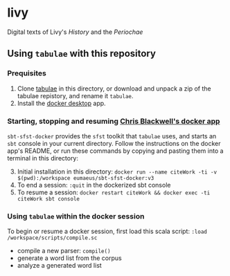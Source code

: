 # livy

Digital texts of Livy's *History* and the *Periochae*

## Using `tabulae` with this repository


### Prequisites

1.  Clone [tabulae](https://github.com/neelsmith/tabulae) in this directory, or download and unpack a zip of the tabulae repistory, and rename it `tabulae`.
2.  Install the [docker desktop](https://www.docker.com/products/docker-desktop) app.

### Starting, stopping and resuming [Chris Blackwell's docker app](https://github.com/Eumaeus/sbt-sfst-docker)

`sbt-sfst-docker` provides the `sfst` toolkit that `tabulae` uses, and starts an `sbt` console in your current directory.  Follow the instructions on the docker app's README, or run these commands by copying and pasting them into a terminal in this directory:

3.  Initial installation in this directory: `docker run --name citeWork -ti -v $(pwd):/workspace eumaeus/sbt-sfst-docker:v3`
4.  To end a session:  `:quit` in the dockerized sbt console
5.  To resume a session:  `docker restart citeWork && docker exec -ti citeWork sbt console`

### Using `tabulae` within the docker session

To begin or resume a docker session, first load this scala script:  `:load /workspace/scripts/compile.sc`

-  compile a new parser:  `compile()`
-  generate a word list from the corpus
-  analyze a generated word list
